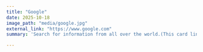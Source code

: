 ```yaml
---
title: "Google"
date: 2025-10-18
image_path: "media/google.jpg"
external_link: "https://www.google.com"
summary: 'Search for information from all over the world.(This card links directly to Google.com.)'

---
```


